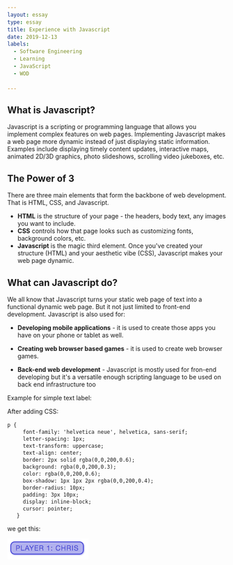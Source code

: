 ```yaml
---
layout: essay
type: essay
title: Experience with Javascript
date: 2019-12-13
labels:
  - Software Engineering
  - Learning
  - JavaScript
  - WOD
 
---
```

## What is Javascript?

Javascript is a scripting or programming language that allows you implement complex features on web pages. Implementing Javascript makes a web page more dynamic instead of just displaying static information. Examples include displaying timely content updates, interactive maps, animated 2D/3D graphics, photo slideshows,  scrolling video jukeboxes, etc.

## The Power of 3

There are three main elements that form the backbone of web development. That is HTML, CSS, and Javascript.

- **HTML** is the structure of your page - the headers, body text, any images you want to include.
- **CSS** controls how that page looks such as customizing fonts, background colors, etc.
- **Javascript** is the magic third element. Once you've created your structure (HTML) and your aesthetic vibe (CSS), Javascript makes your web page dynamic.

## What can Javascript do?
We all know that Javascript turns your static web page of text into a functional dynamic web page. But it not just limited to front-end development. Javascript is also used for:

- **Developing mobile applications** - it is used to create those apps you have on your phone or tablet as well.

- **Creating web browser based games** - it is used to create web browser games.

- **Back-end web development** - Javascript is mostly used for fron-end developing but it's a versatile enough scripting language to be used on back end infrastructure too


Example for simple text label:

After adding CSS:
```
p {
     font-family: 'helvetica neue', helvetica, sans-serif;
     letter-spacing: 1px;
     text-transform: uppercase;
     text-align: center;
     border: 2px solid rgba(0,0,200,0.6);
     background: rgba(0,0,200,0.3);
     color: rgba(0,0,200,0.6);
     box-shadow: 1px 1px 2px rgba(0,0,200,0.4);
     border-radius: 10px;
     padding: 3px 10px;
     display: inline-block;
     cursor: pointer;
   }
```
we get this:

<img class="ui small image" src="../images/player 1.png">
